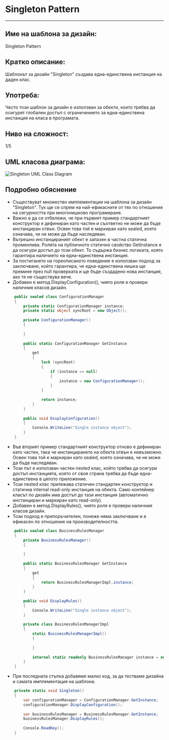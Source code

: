 # Singleton Pattern
___

## Име на шаблона за дизайн:
Singleton Pattern

## Кратко описание:
Шаблонът за дизайн "Singleton" създава една-единствена инстанция на даден клас.

## Употреба:
Често този шаблон за дизайн е използван за обекти, които трябва да осигурят глобален достъп с ограничението за една-единствена инстанция на класа в програмата.

## Ниво на сложност:
1/5

## UML класова диаграма:
![Singleton UML Class Diagram](http://download.codeplex.com/download?ProjectName=csharpdesignpatterns&DownloadId=244664 "Singleton UML Class Diagram")

## Подробно обяснение
+ Съществуват множество имплементации на шаблона за дизайн "Singleton". Тук ще се спрем на най-ефикасните от тях по отношение на сигурността при многонишково програмиране.
+ Важно е да се отбележи, че при първият пример стандартният конструктор е дефиниран като частен и съответно не може да бъде инстанциран отвън. Освен това той е маркиран като sealed, което означава, че не може да бъде наследяван.
+ Вътрешно инстанцираният обект е запазен в частна статична променлива. Ролята на публичното статично свойство GetInstance е да осигури достъп до този обект. То съдържа бизнес логиката, която гарантира наличието на една-единствена инстанция.
+ За постигането на гореописаното поведение е използван подход за заключване, който гарантира, че една-единствена нишка ще премине през null проверката и ще бъде създадено нова инстанция, ако тя не съществува вече.
+ Добавен е метод DisplayConfiguration(), чиято роля е провери наличния класов дизайн.

```cs
	public sealed class ConfigurationManager
    {
        private static ConfigurationManager instance;
        private static object syncRoot = new Object();
 
        private ConfigurationManager() 
        { 
        
        }
 
        public static ConfigurationManager GetInstance
        {
            get
            {
                lock (syncRoot)
                {
                    if (instance == null)
                    {
                        instance = new ConfigurationManager();
                    }
                }
 
                return instance;
            }
        }
 
        public void DisplayConfiguration()
        {
            Console.WriteLine("Single instance object");
        }
    }
```

+ Във вторият пример стандартният конструктор отново е дефиниран като частен, така че инстанцирането на обекта отвън е невъзможно.  Освен това той е маркиран като sealed, което означава, че не може да бъде наследяван.
+ Този път е използван частен nested клас, който трябва да осигури достъп инстанцията, която от своя страна трябва да бъде една-единствена в цялото приложение.
+ Този nested клас притежава статичен стандартен конструктор и статична internal read-only инстанция на обекта. Само контейнер класът по дизайн има достъп до тази инстанция (автоматично инстанциран и маркиран като read-only).
+ Добавен е метод DisplayRules(), чиято роля е провери наличния класов дизайн.
+ Този подход е препоръчителен, понеже няма заключване и е ефикасен по отношение на производителността.

```cs
    public sealed class BusinessRulesManager
    {
        private BusinessRulesManager()
        {
 
        }
 
        public static BusinessRulesManager GetInstance
        {
            get
            {
                return BusinessRulesManagerImpl.instance;
            }
        }
 
        public void DisplayRules()
        {
            Console.WriteLine("Single instance object");
        }
 
        private class BusinessRulesManagerImpl
        {
            static BusinessRulesManagerImpl()
            {
 
            }
 
            internal static readonly BusinessRulesManager instance = new BusinessRulesManager();
        }
    }
```

+ При последната стъпка добавяме малко код, за да тестваме дизайна и самата имплементация на шаблона.

```cs
	private static void Singleton()
    {
        var configurationManager = ConfigurationManager.GetInstance;
        configurationManager.DisplayConfiguration();
 
        var businessRulesManager = BusinessRulesManager.GetInstance;
        businessRulesManager.DisplayRules();
 
        Console.ReadKey();
    }
```